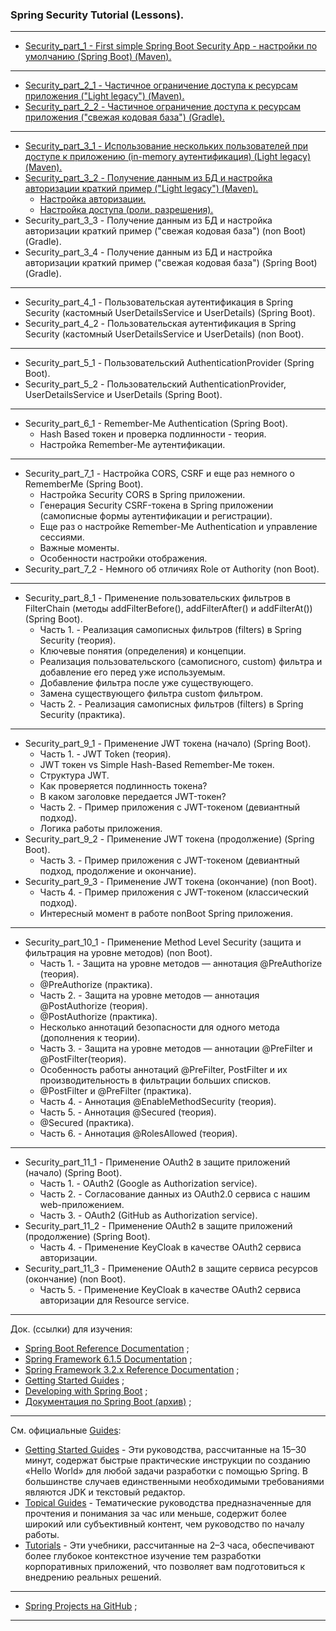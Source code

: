 ### Spring Security Tutorial (Lessons).

________________________________________________________________________________________________________________________

- [Security_part_1 - First simple Spring Boot Security App - настройки по умолчанию (Spring Boot) (Maven).](https://github.com/JcoderPaul/SPRING_SECURITY-Short_Guide/tree/master/Security_part_1)
________________________________________________________________________________________________________________________

- [Security_part_2_1 - Частичное ограничение доступа к ресурсам приложения ("Light legacy") (Maven).](https://github.com/JcoderPaul/SPRING_SECURITY-Short_Guide/tree/master/Security_part_2_1)
- [Security_part_2_2 - Частичное ограничение доступа к ресурсам приложения ("свежая кодовая база") (Gradle).](https://github.com/JcoderPaul/SPRING_SECURITY-Short_Guide/tree/master/Security_part_2_2)
________________________________________________________________________________________________________________________

- [Security_part_3_1 - Использование нескольких пользователей при доступе к приложению (in-memory аутентификация) (Light legacy) (Maven).](https://github.com/JcoderPaul/SPRING_SECURITY-Short_Guide/tree/master/Security_part_3_1)
- [Security_part_3_2 - Получение данным из БД и настройка авторизации краткий пример ("Light legacy") (Maven).](https://github.com/JcoderPaul/SPRING_SECURITY-Short_Guide/tree/master/Security_part_3_2)
  - [Настройка авторизации.](https://github.com/JcoderPaul/SPRING_SECURITY-Short_Guide/blob/master/Security_part_3_2/ReadMe.md#%D0%BD%D0%B0%D1%81%D1%82%D1%80%D0%BE%D0%B9%D0%BA%D0%B0-%D0%B0%D0%B2%D1%82%D0%BE%D1%80%D0%B8%D0%B7%D0%B0%D1%86%D0%B8%D0%B8)
  - [Настройка доступа (роли, разрешения).](https://github.com/JcoderPaul/SPRING_SECURITY-Short_Guide/blob/master/Security_part_3_2/ReadMe.md#%D0%BD%D0%B0%D1%81%D1%82%D1%80%D0%BE%D0%B9%D0%BA%D0%B0-%D0%B4%D0%BE%D1%81%D1%82%D1%83%D0%BF%D0%B0-%D1%80%D0%BE%D0%BB%D0%B8-%D1%80%D0%B0%D0%B7%D1%80%D0%B5%D1%88%D0%B5%D0%BD%D0%B8%D1%8F)
- Security_part_3_3 - Получение данным из БД и настройка авторизации краткий пример ("свежая кодовая база") (non Boot) (Gradle).
- Security_part_3_4 - Получение данным из БД и настройка авторизации краткий пример ("свежая кодовая база") (Spring Boot) (Gradle).
________________________________________________________________________________________________________________________

- Security_part_4_1 - Пользовательская аутентификация в Spring Security (кастомный UserDetailsService и UserDetails) (Spring Boot).
- Security_part_4_2 - Пользовательская аутентификация в Spring Security (кастомный UserDetailsService и UserDetails) (non Boot).
________________________________________________________________________________________________________________________

- Security_part_5_1 - Пользовательский AuthenticationProvider (Spring Boot).
- Security_part_5_2 - Пользовательский AuthenticationProvider, UserDetailsService и UserDetails (Spring Boot).
________________________________________________________________________________________________________________________

- Security_part_6_1 - Remember-Me Authentication (Spring Boot).
  - Hash Based токен и проверка подлинности - теория.
  - Настройка Remember-Me аутентификации.
________________________________________________________________________________________________________________________

- Security_part_7_1 - Настройка CORS, CSRF и еще раз немного о RememberMe (Spring Boot).
  - Настройка Security CORS в Spring приложении.
  - Генерация Security CSRF-токена в Spring приложении (самописные формы аутентификации и регистрации).
  - Еще раз о настройке Remember-Me Authentication и управление сессиями.
  - Важные моменты.
  - Особенности настройки отображения.
- Security_part_7_2 - Немного об отличиях Role от Authority (non Boot).
________________________________________________________________________________________________________________________

- Security_part_8_1 - Применение пользовательских фильтров в FilterChain (методы addFilterBefore(), addFilterAfter() и addFilterAt()) (Spring Boot).
  - Часть 1. - Реализация самописных фильтров (filters) в Spring Security (теория).
  - Ключевые понятия (определения) и концепции.
  - Реализация пользовательского (самописного, custom) фильтра и добавление его перед уже используемым.
  - Добавление фильтра после уже существующего.
  - Замена существующего фильтра custom фильтром.
  - Часть 2. - Реализация самописных фильтров (filters) в Spring Security (практика).
________________________________________________________________________________________________________________________

- Security_part_9_1 - Применение JWT токена (начало) (Spring Boot).
  - Часть 1. - JWT Token (теория).
  - JWT токен vs Simple Hash-Based Remember-Me токен.
  - Структура JWT.
  - Как проверяется подлинность токена?
  - В каком заголовке передается JWT-токен?
  - Часть 2. - Пример приложения с JWT-токеном (девиантный подход).
  - Логика работы приложения.
- Security_part_9_2 - Применение JWT токена (продолжение) (Spring Boot).
  - Часть 3. - Пример приложения с JWT-токеном (девиантный подход, продолжение и окончание). 
- Security_part_9_3 - Применение JWT токена (окончание) (non Boot).
  - Часть 4. - Пример приложения с JWT-токеном (классический подход).
  - Интересный момент в работе nonBoot Spring приложения.
________________________________________________________________________________________________________________________

- Security_part_10_1 - Применение Method Level Security (защита и фильтрация на уровне методов) (non Boot).
  - Часть 1. - Защита на уровне методов — аннотация @PreAuthorize (теория).
  - @PreAuthorize (практика).
  - Часть 2. - Защита на уровне методов — аннотация @PostAuthorize (теория).
  - @PostAuthorize (практика).
  - Несколько аннотаций безопасности для одного метода (дополнения к теории).
  - Часть 3. - Защита на уровне методов — аннотации @PreFilter и @PostFilter(теория).
  - Особенность работы аннотаций @PreFilter, PostFilter и их производительность в фильтрации больших списков.
  - @PostFilter и @PreFilter (практика).
  - Часть 4. - Аннотация @EnableMethodSecurity (теория).
  - Часть 5. - Аннотация @Secured (теория).
  - @Secured (практика).
  - Часть 6. - Аннотация @RolesAllowed (теория).
________________________________________________________________________________________________________________________

- Security_part_11_1 - Применение OAuth2 в защите приложений (начало) (Spring Boot).
  - Часть 1. - OAuth2 (Google as Authorization service).
  - Часть 2. - Согласование данных из OAuth2.0 сервиса с нашим web-приложением.
  - Часть 3. - OAuth2 (GitHub as Authorization service).
- Security_part_11_2 - Применение OAuth2 в защите приложений (продолжение) (Spring Boot).
  - Часть 4. - Применение KeyCloak в качестве OAuth2 сервиса авторизации.
- Security_part_11_3 - Применение OAuth2 в защите сервиса ресурсов (окончание) (non Boot).
  - Часть 5. - Применение KeyCloak в качестве OAuth2 сервиса авторизации для Resource service.
________________________________________________________________________________________________________________________
Док. (ссылки) для изучения:
- [Spring Boot Reference Documentation](https://docs.spring.io/spring-boot/docs/current/reference/htmlsingle/) ;
- [Spring Framework 6.1.5 Documentation](https://spring.io/projects/spring-framework) ;
- [Spring Framework 3.2.x Reference Documentation](https://docs.spring.io/spring-framework/docs/3.2.x/spring-framework-reference/html/index.html) ;
- [Getting Started Guides](https://spring.io/guides) ;
- [Developing with Spring Boot](https://docs.spring.io/spring-boot/docs/current/reference/html/using.html) ;
- [Документация по Spring Boot (архив)](https://docs.spring.io/spring-boot/docs/) ;
________________________________________________________________________________________________________________________
См. официальные [Guides](https://spring.io/guides):
- [Getting Started Guides](https://spring.io/guides) - Эти руководства, рассчитанные на 15–30 минут, содержат быстрые
  практические инструкции по созданию «Hello World» для любой задачи разработки с помощью Spring. В большинстве случаев
  единственными необходимыми требованиями являются JDK и текстовый редактор.
- [Topical Guides](https://spring.io/guides#topicals) - Тематические руководства предназначенные для прочтения и
  понимания за час или меньше, содержит более широкий или субъективный контент, чем руководство по началу работы.
- [Tutorials](https://spring.io/guides#tutorials) - Эти учебники, рассчитанные на 2–3 часа, обеспечивают более глубокое
  контекстное изучение тем разработки корпоративных приложений, что позволяет вам подготовиться к внедрению реальных
  решений.
________________________________________________________________________________________________________________________
- [Spring Projects на GitHub](https://github.com/spring-projects) ;
________________________________________________________________________________________________________________________